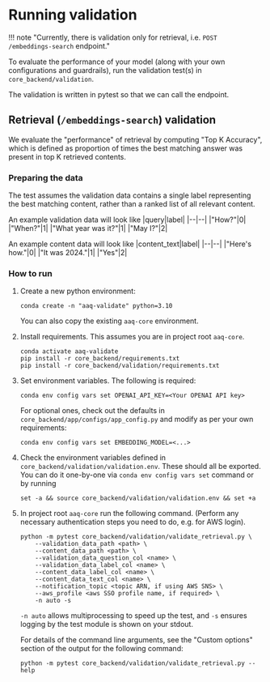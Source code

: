 # Running validation


!!! note "Currently, there is validation only for retrieval, i.e. `POST /embeddings-search` endpoint."

To evaluate the performance of your model (along with your own configurations and
guardrails), run the validation test(s) in `core_backend/validation`.

The validation is written in pytest so that we can call the endpoint.

## Retrieval (`/embeddings-search`) validation

We evaluate the "performance" of retrieval by computing "Top K Accuracy", which is
defined as proportion of times the best matching answer was present in top K retrieved contents.

### Preparing the data
The test assumes the validation data contains a single label representing the best
matching content, rather than a ranked list of all relevant content.

An example validation data will look like
|query|label|
|--|--|
|"How?"|0|
|"When?"|1|
|"What year was it?"|1|
|"May I?"|2|

An example content data will look like
|content_text|label|
|--|--|
|"Here's how."|0|
|"It was 2024."|1|
|"Yes"|2|


### How to run

1. Create a new python environment:
    ```shell
    conda create -n "aaq-validate" python=3.10
    ```
    You can also copy the existing `aaq-core` environment.
2. Install requirements. This assumes you are in project root `aaq-core`.
    ```shell
    conda activate aaq-validate
    pip install -r core_backend/requirements.txt
    pip install -r core_backend/validation/requirements.txt
    ```
3. Set environment variables.
   The following is required:
    ```
    conda env config vars set OPENAI_API_KEY=<Your OPENAI API key>
    ```
    For optional ones, check out the defaults in `core_backend/app/configs/app_config.py`
    and modify as per your own requirements:
    ```
    conda env config vars set EMBEDDING_MODEL=<...>
    ```
5. Check the environment variables defined in `core_backend/validation/validation.env`.
   These should all be exported. You can do it one-by-one via `conda env config vars
   set` command or by running
    ```shell
    set -a && source core_backend/validation/validation.env && set +a
    ```
3. In project root `aaq-core` run the following command. (Perform any necessary
   authentication steps you need to do, e.g. for AWS login).
    ```
    python -m pytest core_backend/validation/validate_retrieval.py \
        --validation_data_path <path> \
        --content_data_path <path> \
        --validation_data_question_col <name> \
        --validation_data_label_col <name> \
        --content_data_label_col <name> \
        --content_data_text_col <name> \
        --notification_topic <topic ARN, if using AWS SNS> \
        --aws_profile <aws SSO profile name, if required> \
        -n auto -s
    ```
    `-n auto` allows multiprocessing to speed up the test, and `-s` ensures logging by
    the test module is shown on your stdout.

    For details of the command line arguments, see the "Custom options" section of the
    output for the following command:
    ```shell
    python -m pytest core_backend/validation/validate_retrieval.py --help
    ```
